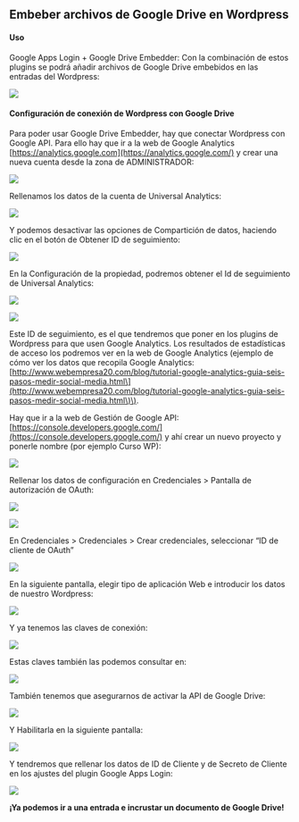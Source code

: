 ## Embeber archivos de Google Drive en Wordpress

#### Uso

Google Apps Login + Google Drive Embedder: Con la combinación de estos plugins se podrá añadir archivos de Google Drive embebidos en las entradas del Wordpress:

![](/assets/g_embedder_uso.png)

#### Configuración de conexión de Wordpress con Google Drive

Para poder usar Google Drive Embedder, hay que conectar Wordpress con Google API. Para ello hay que ir a la web de Google Analytics [https://analytics.google.com](https://analytics.google.com/) y crear una nueva cuenta desde la zona de ADMINISTRADOR:

![](/assets/g_embedder_paso1.png)

Rellenamos los datos de la cuenta de Universal Analytics:

![](/assets/paso2.png)

Y podemos desactivar las opciones de Compartición de datos, haciendo clic en el botón de Obtener ID de seguimiento:

![](/assets/paso3.png)

En la Configuración de la propiedad, podremos obtener el Id de seguimiento de Universal Analytics:

![](/assets/paso4.png)

![](/assets/paso5.png)

Este ID de seguimiento, es el que tendremos que poner en los plugins de Wordpress para que usen Google Analytics. Los resultados de estadísticas de acceso los podremos ver en la web de Google Analytics \(ejemplo de cómo ver los datos que recopila Google Analytics: [http://www.webempresa20.com/blog/tutorial-google-analytics-guia-seis-pasos-medir-social-media.html\](http://www.webempresa20.com/blog/tutorial-google-analytics-guia-seis-pasos-medir-social-media.html\)\).

Hay que ir a la web de Gestión de Google API:  [https://console.developers.google.com/](https://console.developers.google.com/) y ahí crear un nuevo proyecto y ponerle nombre \(por ejemplo Curso WP\):

![](/assets/paso6.png)

Rellenar los datos de configuración en Credenciales &gt; Pantalla de autorización de OAuth:

 ![](/assets/paso7.png)

![](/assets/paso7.png)

En Credenciales &gt; Credenciales &gt; Crear credenciales, seleccionar “ID de cliente de OAuth”

![](/assets/paso8.png)

En la siguiente pantalla, elegir tipo de aplicación Web e introducir los datos de nuestro Wordpress:

![](/assets/paso9.png)

Y ya tenemos las claves de conexión:

![](/assets/paso10.png)

Estas claves también las podemos consultar en:

![](/assets/paso11.png)

También tenemos que asegurarnos de activar la API de Google Drive:

![](/assets/paso12.png)

Y Habilitarla en la siguiente pantalla:

![](/assets/paso13.png)

Y tendremos que rellenar los datos de ID de Cliente y de Secreto de Cliente en los ajustes del plugin Google Apps Login:

![](/assets/paso14.png)

**¡Ya podemos ir a una entrada e incrustar un documento de Google Drive!**

